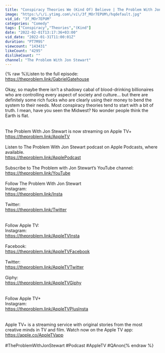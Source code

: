 ```yaml
---
title: "Conspiracy Theories We (Kind Of) Believe | The Problem With Jon Stewart Podcast | Apple TV+"
image: "https:\/\/i.ytimg.com\/vi\/3f_MOr7EPUM\/hqdefault.jpg"
vid_id: "3f_MOr7EPUM"
categories: "Comedy"
tags: ["Conspiracy","Theories","(Kind"]
date: "2022-02-01T13:17:36+03:00"
vid_date: "2022-01-31T11:00:01Z"
duration: "PT7M9S"
viewcount: "143431"
likeCount: "4295"
dislikeCount: ""
channel: "The Problem With Jon Stewart"
---
```

{% raw %}Listen to the full episode:<br /><a rel="nofollow" target="blank" href="https://theproblem.link/GabrielGatehouse">https://theproblem.link/GabrielGatehouse</a><br /><br />Okay, so maybe there isn’t a shadowy cabal of blood-drinking billionaires who are controlling every aspect of society and culture… but there are definitely some rich fucks who are clearly using their money to bend the system to their needs. Most conspiracy theories tend to start with a bit of truth. I mean, have you seen the Midwest? No wonder people think the Earth is flat.<br /><br /><br />The Problem With Jon Stewart is now streaming on Apple TV+ <a rel="nofollow" target="blank" href="https://theproblem.link/AppleTV">https://theproblem.link/AppleTV</a><br /><br />Listen to The Problem With Jon Stewart podcast on Apple Podcasts, where available. <br /><a rel="nofollow" target="blank" href="https://theproblem.link/ApplePodcast">https://theproblem.link/ApplePodcast</a><br /><br />Subscribe to The Problem with Jon Stewart’s YouTube channel: <br /><a rel="nofollow" target="blank" href="https://theproblem.link/YouTube">https://theproblem.link/YouTube</a><br /><br />Follow The Problem With Jon Stewart<br />Instagram: <br /><a rel="nofollow" target="blank" href="https://theproblem.link/Insta">https://theproblem.link/Insta</a><br /><br />Twitter: <br /><a rel="nofollow" target="blank" href="https://theproblem.link/Twitter">https://theproblem.link/Twitter</a><br /><br /><br />Follow Apple TV:<br />Instagram: <br /><a rel="nofollow" target="blank" href="https://theproblem.link/AppleTVInsta">https://theproblem.link/AppleTVInsta</a><br /><br />Facebook: <br /><a rel="nofollow" target="blank" href="https://theproblem.link/AppleTVFacebook">https://theproblem.link/AppleTVFacebook</a><br /><br />Twitter: <br /><a rel="nofollow" target="blank" href="https://theproblem.link/AppleTVTwitter">https://theproblem.link/AppleTVTwitter</a><br /><br />Giphy: <br /><a rel="nofollow" target="blank" href="https://theproblem.link/AppleTVGiphy">https://theproblem.link/AppleTVGiphy</a><br /><br /><br />Follow Apple TV+<br />Instagram: <br /><a rel="nofollow" target="blank" href="https://theproblem.link/AppleTVPlusInsta">https://theproblem.link/AppleTVPlusInsta</a><br /> <br /><br />Apple TV+ is a streaming service with original stories from the most creative minds in TV and film. Watch now on the Apple TV app: <br /><a rel="nofollow" target="blank" href="https://apple.co/AppleTVapp">https://apple.co/AppleTVapp</a><br /><br />#TheProblemWithJonStewart #Podcast #AppleTV #QAnon{% endraw %}
